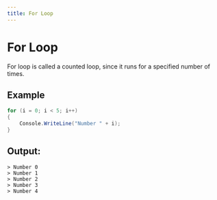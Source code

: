 ```yaml
---
title: For Loop
---
```


# For Loop

For loop is called a counted loop, since it runs for a specified number of times.

## Example
```C#
for (i = 0; i < 5; i++)
{
    Console.WriteLine("Number " + i);
}
```

## Output:
```
> Number 0
> Number 1
> Number 2
> Number 3
> Number 4
```
